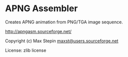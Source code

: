 APNG Assembler
==============

Creates APNG animation from PNG/TGA image sequence.

http://apngasm.sourceforge.net/

Copyright (c) Max Stepin
maxst@users.sourceforge.net

License: zlib license
